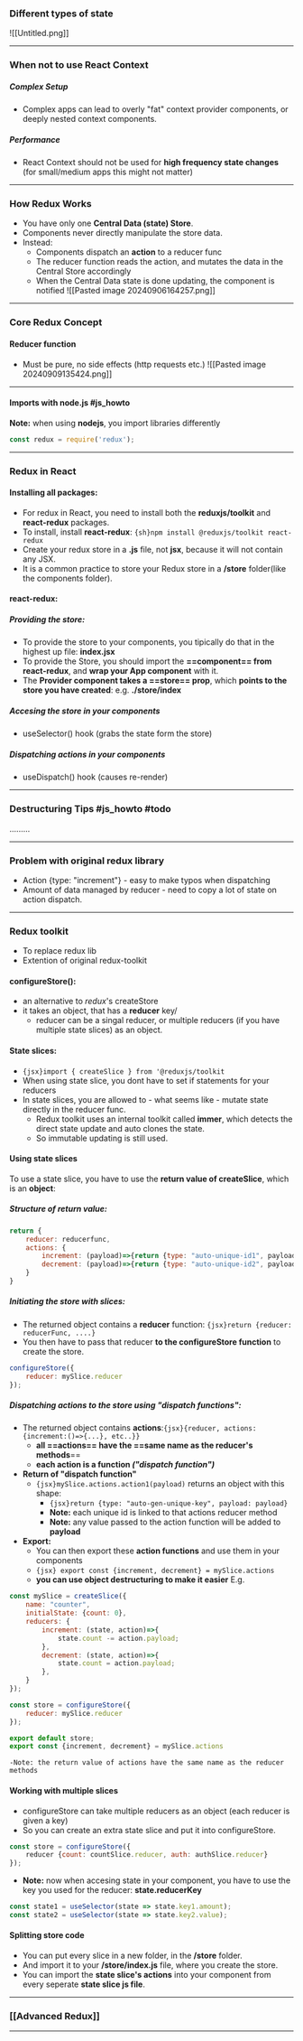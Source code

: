 ### Different types of state
![[Untitled.png]]

---
### When not to use React Context
##### Complex Setup
- Complex apps can lead to overly "fat" context provider components, or deeply nested context components.
##### Performance
- React Context should not be used for **high frequency state changes** (for small/medium apps this might not matter)
---
### How Redux Works
- You have only one **Central Data (state) Store**.
- Components never directly manipulate the store data.
- Instead:
	- Components dispatch an **action** to a reducer func
	- The reducer function reads the action, and mutates the data in the Central Store accordingly
	- When the Central Data state is done updating, the component is notified
![[Pasted image 20240906164257.png]]
---
### Core Redux Concept

#### Reducer function
- Must be pure, no side effects (http requests etc.) 
![[Pasted image 20240909135424.png]]
---
#### Imports with node.js #js_howto 
**Note:** when using **nodejs**, you import libraries differently
```js
const redux = require('redux');
```
---
### Redux in React
#### Installing all packages:
- For redux in React, you need to install both the **reduxjs/toolkit** and **react-redux** packages.
- To install, install **react-redux**: `{sh}npm install @reduxjs/toolkit react-redux`
- Create your redux store in a **.js** file, not **jsx**, because it will not contain any JSX.
- It is a common practice to store your Redux store in a **/store** folder(like the components folder).
#### react-redux:
##### Providing the store:
- To provide the store to your components, you tipically do that in the highest up file: **index.jsx**
- To provide the Store, you should import the **<Provider/> ==component== from react-redux**, and **wrap your App component** with it.
- The **Provider component takes a ==store== prop**, which **points to the store you have created**: e.g. **./store/index**
##### Accesing the store in your components
- useSelector() hook (grabs the state form the store)
##### Dispatching actions in your components
- useDispatch() hook (causes re-render)
---
###  Destructuring Tips #js_howto  #todo 
.........

---
### Problem with original redux library
- Action {type: "increment"} - easy to make typos when dispatching
- Amount of data  managed by reducer - need to copy a lot of state on action dispatch.
--- 
### Redux toolkit
- To replace redux lib
- Extention of original redux-toolkit
#### configureStore():
- an alternative to *redux*'s createStore
- it takes an object, that has a **reducer** key/
	- reducer can be a singal reducer, or multiple reducers (if you have multiple state slices) as an object.
#### State slices:
- `{jsx}import { createSlice } from '@reduxjs/toolkit`
- When using state slice, you dont have to set if statements for your reducers
- In state slices, you are allowed to - what seems like - mutate state directly in the reducer func.
	- Redux toolkit uses an internal toolkit called **immer**, which  detects the direct state update and auto clones the state. 
	- So immutable updating is still used.
#### Using state slices
To use a state slice, you have to use the **return value of createSlice**, which is an **object**:
##### Structure of return value:
```jsx
return {
	reducer: reducerfunc,
	actions: {
		increment: (payload)=>{return {type: "auto-unique-id1", payload}},
		decrement: (payload)=>{return {type: "auto-unique-id2", payload}}
	}
}
```
##### Initiating the store with slices:
- The returned object contains a **reducer** function: `{jsx}return {reducer: reducerFunc, ....}`
- You then have to pass that reducer **to the configureStore function** to create the store.
```jsx
configureStore({
	reducer: mySlice.reducer
});
```
##### Dispatching actions to the store using **"dispatch functions"**:
- The returned object contains **actions**:`{jsx}{reducer, actions: {increment:()=>{...}, etc..}}`
	- **all ==actions== have the ==same name as the reducer's methods**==
	- **each action is a function *("dispatch function")***
- **Return of "dispatch function"**
	- `{jsx}mySlice.actions.action1(payload)` returns an object with this shape: 
		- `{jsx}return {type: "auto-gen-unique-key", payload: payload}`
		- **Note:** each unique id is linked to that actions reducer method
		- **Note:** any value passed to the action function will be added to **payload**
- **Export:**
	- You can then export these **action functions** and use them in your components
	- `{jsx} export const {increment, decrement} = mySlice.actions`
	- **you can use object destructuring to make it easier**
E.g.
```jsx hl:5,8,19
const mySlice = createSlice({
	name: "counter",
	initialState: {count: 0},
	reducers: {
		increment: (state, action)=>{
			state.count -= action.payload;
		},
		decrement: (state, action)=>{
			state.count = action.payload;
		},
	}
});

const store = configureStore({
	reducer: mySlice.reducer
});

export default store;
export const {increment, decrement} = mySlice.actions
```
	-Note: the return value of actions have the same name as the reducer methods
#### Working with multiple slices
- configureStore can take multiple reducers as an object (each reducer is given a key)
- So you can create an extra state slice and put it into configureStore.
```jsx
const store = configureStore({
	reducer {count: countSlice.reducer, auth: authSlice.reducer}
});
```
- **Note:** now when accesing state in your component, you have to use the key you used for the reducer: **state.reducerKey**
```jsx 
const state1 = useSelector(state => state.key1.amount);
const state2 = useSelector(state => state.key2.value);
```
#### Splitting store code
- You can put every slice in a new folder, in the **/store** folder.
- And import it to your **/store/index.js** file, where you create the store.
- You can import the **state slice's actions** into your component from every seperate **state slice js file**.
---
### [[Advanced Redux]]
---
